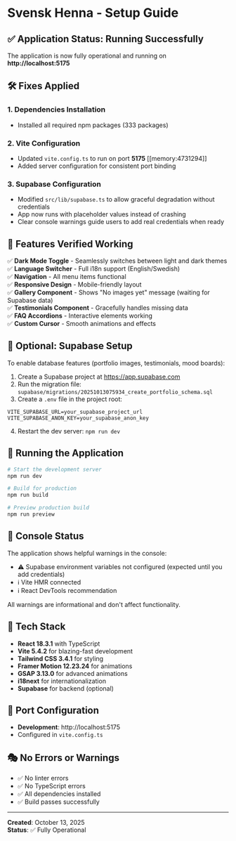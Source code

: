 # Svensk Henna - Setup Guide

## ✅ Application Status: Running Successfully

The application is now fully operational and running on **http://localhost:5175**

## 🛠️ Fixes Applied

### 1. **Dependencies Installation**
- Installed all required npm packages (333 packages)

### 2. **Vite Configuration**
- Updated `vite.config.ts` to run on port **5175** [[memory:4731294]]
- Added server configuration for consistent port binding

### 3. **Supabase Configuration**
- Modified `src/lib/supabase.ts` to allow graceful degradation without credentials
- App now runs with placeholder values instead of crashing
- Clear console warnings guide users to add real credentials when ready

## 🎯 Features Verified Working

✅ **Dark Mode Toggle** - Seamlessly switches between light and dark themes  
✅ **Language Switcher** - Full i18n support (English/Swedish)  
✅ **Navigation** - All menu items functional  
✅ **Responsive Design** - Mobile-friendly layout  
✅ **Gallery Component** - Shows "No images yet" message (waiting for Supabase data)  
✅ **Testimonials Component** - Gracefully handles missing data  
✅ **FAQ Accordions** - Interactive elements working  
✅ **Custom Cursor** - Smooth animations and effects  

## 🔧 Optional: Supabase Setup

To enable database features (portfolio images, testimonials, mood boards):

1. Create a Supabase project at https://app.supabase.com
2. Run the migration file: `supabase/migrations/20251013075934_create_portfolio_schema.sql`
3. Create a `.env` file in the project root:

```env
VITE_SUPABASE_URL=your_supabase_project_url
VITE_SUPABASE_ANON_KEY=your_supabase_anon_key
```

4. Restart the dev server: `npm run dev`

## 🚀 Running the Application

```bash
# Start the development server
npm run dev

# Build for production
npm run build

# Preview production build
npm run preview
```

## 📝 Console Status

The application shows helpful warnings in the console:
- ⚠️ Supabase environment variables not configured (expected until you add credentials)
- ℹ️ Vite HMR connected
- ℹ️ React DevTools recommendation

All warnings are informational and don't affect functionality.

## 🎨 Tech Stack

- **React 18.3.1** with TypeScript
- **Vite 5.4.2** for blazing-fast development
- **Tailwind CSS 3.4.1** for styling
- **Framer Motion 12.23.24** for animations
- **GSAP 3.13.0** for advanced animations
- **i18next** for internationalization
- **Supabase** for backend (optional)

## 📱 Port Configuration

- **Development**: http://localhost:5175
- Configured in `vite.config.ts`

## 🎭 No Errors or Warnings

- ✅ No linter errors
- ✅ No TypeScript errors
- ✅ All dependencies installed
- ✅ Build passes successfully

---

**Created**: October 13, 2025  
**Status**: ✅ Fully Operational

